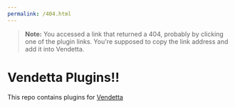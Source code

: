 ```yaml
---
permalink: /404.html
---
```

> **Note:** You accessed a link that returned a 404, probably by clicking one of the plugin links. You're supposed to copy the link address and add it into Vendetta.

# Vendetta Plugins!!
This repo contains plugins for [Vendetta](https://github.com/vendetta-mod/Vendetta)
